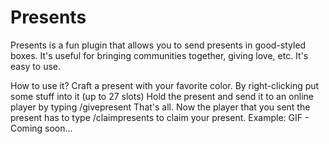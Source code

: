 # Presents

Presents is a fun plugin that allows you to send presents in good-styled boxes. It's useful for bringing communities together, giving love, etc. It's easy to use.

How to use it?
Craft a present with your favorite color.
By right-clicking put some stuff into it (up to 27 slots)
Hold the present and send it to an online player by typing /givepresent <Player>
That's all. Now the player that you sent the present has to type /claimpresents to claim your present.
Example:
GIF - Coming soon...
